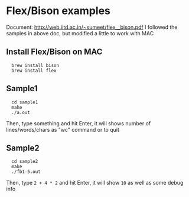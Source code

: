 # Flex/Bison examples

Document: http://web.iitd.ac.in/~sumeet/flex__bison.pdf
I followed the samples in above doc, but modified a little to work with MAC

## Install Flex/Bison on MAC
```
  brew install bison
  brew install flex
```

## Sample1
```
  cd sample1
  make
  ./a.out  
```
Then, type something and hit Enter, it will shows number of lines/words/chars as "wc" command
<Ctrl-D> or <Ctrl-C> to quit

## Sample2
```
  cd sample2
  make
  ./fb1-5.out 
```
Then, type `2 + 4 * 2` and hit Enter, it will show `10` as well as some debug info

